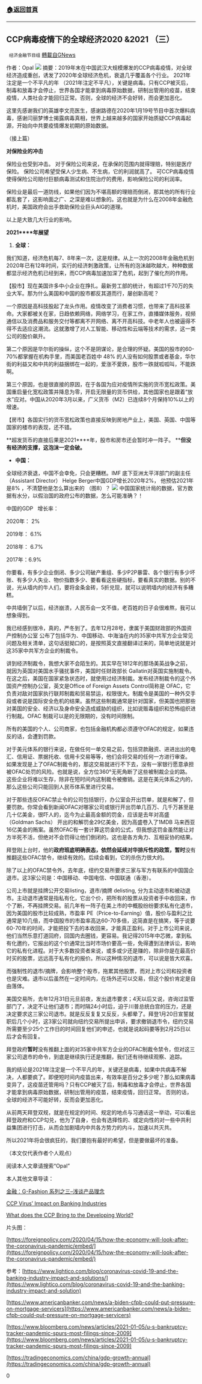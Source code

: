 ###  [:house:返回首頁](https://github.com/ourhimalayas/txt)
---

## CCP病毒疫情下的全球经济2020 &amp;2021 （三）
` 经济金融节目组` [轉載自GNews](https://gnews.org/zh-hans/916013/)

作者：Opal
![]()![](https://gnews.org/wp-content/uploads/2021/02/全球疫情169.png)
摘要：2019年末在中国武汉大规模爆发的CCP病毒疫情，对全球经济造成重创，诱发了2020年全球经济危机，衰退几乎覆盖各个行业。 2021年注定是一个不平凡的年 （2021年注定不平凡），关键是病毒。只有CCP被灭后，制毒和放毒才会停止，世界各国才能拿到病毒原始数据，研制出管用的疫苗，结束疫情，人类社会才能回归正常。否则，全球的经济不会好转，而会更加恶化。

这里先感谢我们的英雄李文亮医生，感谢路德在2020年1月19号节目中首次爆料病毒，感谢闫丽梦博士揭露病毒真相，世界上越来越多的国家开始质疑CCP病毒起源，开始向中共要疫情爆发初期的原始数据。

（接上篇）

**对保险业的冲击**

保险业也受到冲击。 对于保险公司来说，在承保的范围内就得理赔，特别是医疗保险。 保险公司希望受保人少生病、不生病，它的利润就高了。 可CCP病毒疫情使得保险公司赔付巨额病毒测试和住院治疗的费用，影响保险公司的利润率。

保险业是最后一道防线，如果他们因为不堪高额的理赔而倒闭，那其他的所有行业都乱套了，这影响面之广、之深是难以想象的。这也就是为什么在2008年金融危机时，美国政府会出手救助保险业巨头AIG的道理。

以上是大致几大行业的影响。

**2021****年展望**

1. **全球：**


我们知道，经济危机每7、8年来一次，这是规律。从上一次的2008年金融危机到2020年已有12年时间，实行的经济刺激政策，让所有的泡沫越吹越大，种种数据都显示经济危机已经到来，而CCP病毒加速加深了危机，起到了催化剂的作用。

【股市】现在美国许多中小企业在挣扎。最新劳工部的统计，有超过1千70万的失业大军。那为什么美国和中国的股市都反其道而行，屡创新高呢？

一个原因是高科技股起了龙头作用。疫情改变了消费者习惯，也带来了高科技革命。大家都被关在家，日趋依赖网络，网络学习，在家工作，直播媒体服务，视频通信以及消费品和服务交付等都离不开网络、离不开高科技。中老年人也被逼得不得不去适应这潮流。这就激增了对人工智能、移动性和云端等技术的需求，这一类公司的股价飙升。

第二个原因是华尔街的操纵，这个不是阴谋论，是合理的怀疑。美国的股市的60-70%都掌握在机构手里，而美国老百姓中 48% 的人没有如何股票或者基金，华尔街的利益又和中共的利益捆绑在一起的，爱涨不愛跌，股市一跌就呱呱叫，不能跌啊。

第三个原因，也是很直接的原因，在于各国为应对疫情所实施的货币宽松政策。美国重启量化宽松政策并降息为零，开启无限量的货币供给，其他国家也是跟着“放水”应对。中国从2020年3月以来，广义货币（M2）已连续8个月保持10%以上的增速。

【房市】各国实行的货币宽松政策也直接反映到房地产业上，美国、英国、中国等国家的楼市的表现，还不错。

**超发货币的直接后果是2021****年，股市和房市还会暂时冲一阵子。 ****但没有经济的支撑，这泡沫一定会破。**

- **中国：**


全球经济衰退，中国不会幸免，只会更糟糕。IMF 底下亚洲太平洋部门的副主任（Assistant Director）  Helge Berger中国GDP增长2020年2%， 他预估2021年是8% ，不清楚他是怎么算出来的 （图8）？
![]()![](https://gnews.org/wp-content/uploads/2021/02/图8.png)
中国国家统计局的数据，官方数据有水分，以假治国的政府公布的数据，怎么可能准确？！

中国的GDP   增长率：

2020年： 2%

2019年： 6.1%

2018年： 6.7%

2017年：6.9%

你要看，有多少企业倒闭、多少公司破产重组、多少P2P暴雷、各个银行有多少坏账、有多少人失业、物价指数多少、要看看这些硬指标，要看真实的数据。别的不说，光从墙内的牛人们，要将金条金砖，5折兑现，就可以说明墙内的经济有多糟糕。

中共墙倒了以后，经济崩溃，人民币会一文不值，老百姓的日子会很难熬，我可以想象得到。

我已经感到很冷，真的，严冬到了。去年12月28号，隶属于美国财政部的外国资产控制办公室 公布了包括华为、中国移动、中海油在内的35家中共军方企业常见问题及相关清单，这句话挺拗口的，是按照英文直接翻译过来的，简单地说就是对这35家中共军方企业的制裁令。

讲到经济制裁令，我想大家不会陌生的。其实早在1812年的那场美英战争之前，就因为英国对美国水手骚扰事件，美国时任财政部长 Gallatin对英国实施制裁令。在这之后，美国在国家紧急状态时，就使用过经济制裁。发布经济制裁令的这个外国资产控制办公室，英文是Office of Foreign Assets Control简称是 OFAC，它负责对敌对国家执行联邦制裁和贸易禁运，权限很大。制裁令是美国的一种外交手段或者说是国际安全危机的结果。虽然这些制裁通常是针对国家，但美国也把那些对美国的安全、经济以及身命安全造成威胁的组织，比如说贩毒组织和恐怖组织进行制裁。OFAC 制裁可以是的无限期的，没有时间限制。

所有的美国的个人、公司商家，也包括金融机构都必须遵守OFAC的规定，如果违反的话，会遭到罚款。

对于美元体系的银行来说，在做任何一单交易之前，包括贷款融资、进进出出的电汇、信用证、票据托收、信用卡交易等等，他们会将交易的任何一方进行审查。 如果发现是上了OFAC制裁令的，那这交易就进行不下去，没有一家银行愿意承担被OFAC处罚的风险。也就是说，全方位360°无死角断了这些被制裁企业的路。 这些企业将难以生存，除非在短时间内这制裁令被撤销。这是在美元体系之内的，那么这些公司只能回到人民币体系里进行交易。

对于那些违反OFAC禁止令的公司包括银行，办公室会开出罚单，就是和解了，但要罚款。你常会看到新闻OFAC对哪家公司或银行开出罚单几百万、几千万甚至是几十亿美金，很吓人的，迄今为止最高金额的罚金，应该是去年对高盛（Goldman Sachs） 开出的和解罚金29亿美金，因为高盛卷入了1MDB 马来西亚16亿美金的贿案。虽然OFAC有一套计算这罚金的公式，但我想这罚金虽然能让对方半死不活，但绝对不会罚得让他们倒闭的。这也是各方角力、互相妥协的结果。

拜登刚上台时，他的**政府班底明确表态，依然会延续对华排斥性的政策，暂时**没有推翻这些OFAC禁令，继续有效的。后续会看到，它的杀伤力很大的。

除了以上的OFAC禁令外，去年底，纽约交易所要求三家与军方有联系的中国国企退市。这3家公司是：中国移动、中国电信、中国联通（香港）。

公司上市就是挂牌公开交易listing，退市/摘牌 delisting, 分为主动退市和被动退市。主动退市通常是指私有化，它出个价，把所有的股票从投资者手中收回来，作个了断，不再挂牌交易。前几年有一阵子在美上市的中概股纷纷要求私有化退市，因为美国的股市比较成熟，市盈率 PE（Price-to-Earning）值，股价与盈利之比通常是10几倍，而中国股市的市盈率高达60-70多倍，这简直是在搞笑，等于说要60-70年的时间，才能把投下去的本收回来，才能真正盈利。对于上市公司来说，他们当然乐意打道回府，回国内去圈钱，更容易。我记得2015年中芯微，拿到私有化邀约，它报出的这个价通常比当时市场价要高一些，免得遭到法律诉讼，影响它的私有化进程。对于大多数投资者来说，或多或少还是赚的，除非你是在最高价时买的股票，远远高于私有化的报价。所以这种情况的退市，可以说是皆大欢喜。

而强制性的退市/摘牌，会影响整个股市，拖累其他股票，而对上市公司和投资者也是灾难。退市以后虽然在一定时间内，在场外还可以交易，但这个股价肯定是自由落体。

美国交易所，去年12月31日元旦前夜，发出退市要求；4天以后又说，咨询过监管部门了，决定不让他们退市；而时隔24小时后，迫于川普总统白宫的压力，还是决定要求这三家公司退市。就是反反复复又反反，头都晕了。拜登1月20日宣誓就职后几个小时，这3家公司就向纽约交易所提出申诉，要求撤销退市令，纽约交易所需要至少25个工作日的时间回复他们的申述，也就是说起码要等到2月25日以后才会有回复。

拜登政府**暂时**没有推翻上面的对35家中共军方企业的OFAC制裁令禁令，但对这三家公司退市的命令，到底是继续执行还是推翻，我们还有待继续观察、追踪。

我的结论是2021年注定是一个不平凡的年，关键还是病毒，如果中共病毒不解决，人都要疯了。即便短时间内疫苗出来，有效率是百分之多少呢？那么如果病毒变异了，这疫苗还管用吗？只有CCP被灭了后，制毒和放毒才会停止，世界各国才能拿到病毒原始数据，研制出管用的疫苗，结束疫情，回归正常。 否则的话，全球的经济不可能好转，反而会更加恶化。

从前两天拜登双规，就是在规定的时间、规定的地点与习通话这一举动，可以看出拜登政府和CCP勾兑，他为了自身，也会有选择性的、或定向性的对一些中共利益集团进行打击，从而会加剧墙内中共各方势力的内斗，加速以共灭共。

所以2021年将会很疯狂的，我们要抱有最好的希望，但是要做最坏的准备。

（本文仅代表作者个人观点）

阅读本人文章请搜索“Opal”

本人其他文章导读：

[金融：G-Fashion 系列之三–浅谈产品理念](https://gnews.org/zh-hans/685914/)

[CCP Virus’ Impact on Banking Industries](https://gnews.org/685343/)

[What does the CCP Bring to the Developing World?](https://gnews.org/422669/)

片头图：

[https://foreignpolicy.com/2020/04/15/how-the-economy-will-look-after-the-coronavirus-pandemic/embed/](https://foreignpolicy.com/2020/04/15/how-the-economy-will-look-after-the-coronavirus-pandemic/embed/)

参考：[https://www.lightico.com/blog/coronavirus-covid-19-and-the-banking-industry-impact-and-solutions/](https://www.lightico.com/blog/coronavirus-covid-19-and-the-banking-industry-impact-and-solution)

[https://www.americanbanker.com/news/a-biden-cfpb-could-put-pressure-on-mortgage-servicers](https://www.americanbanker.com/news/a-biden-cfpb-could-put-pressure-on-mortgage-servicers)

[https://www.bloomberg.com/news/articles/2021-01-05/u-s-bankruptcy-tracker-pandemic-spurs-most-filings-since-2009](https://www.bloomberg.com/news/articles/2021-01-05/u-s-bankruptcy-tracker-pandemic-spurs-most-filings-since-2009)

[https://tradingeconomics.com/china/gdp-growth-annual](https://tradingeconomics.com/china/gdp-growth-annual)

0
